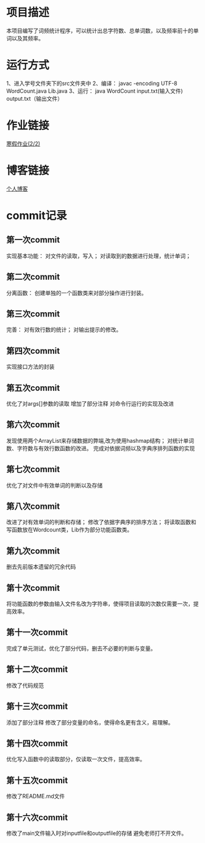# 项目描述
本项目编写了词频统计程序，可以统计出总字符数、总单词数，以及频率前十的单词以及其频率。

# 运行方式
1、进入学号文件夹下的src文件夹中
2、编译：
javac -encoding UTF-8 WordCount.java Lib.java
3、运行：
java WordCount input.txt(输入文件) output.txt（输出文件）

# 作业链接
[寒假作业(2/2)](https://www.cnblogs.com/cyl1221/p/14481822.html)

# 博客链接
[个人博客](https://www.cnblogs.com/cyl1221/)

# commit记录
## 第一次commit
实现基本功能：
对文件的读取，写入；
对读取到的数据进行处理，统计单词；
## 第二次commit
分离函数：
创建单独的一个函数类来对部分操作进行封装。
## 第三次commit
完善：
对有效行数的统计；
对输出提示的修改。
## 第四次commit
实现接口方法的封装
## 第五次commit
优化了对args[]参数的读取
增加了部分注释
对命令行运行的实现及改进
## 第六次commit
发现使用两个ArrayList来存储数据的弊端,改为使用hashmap结构；
对统计单词数、字符数与有效行数函数的改进。
完成对依据词频以及字典序排列函数的实现
## 第七次commit
优化了对文件中有效单词的判断以及存储
## 第八次commit
改进了对有效单词的判断和存储；
修改了依据字典序的排序方法；
将读取函数和写函数放在Wordcount类，Lib作为部分功能函数类。
## 第九次commit
删去先前版本遗留的冗余代码
## 第十次commit
将功能函数的参数由输入文件名改为字符串，使得项目读取的次数仅需要一次，提高效率。
## 第十一次commit
完成了单元测试，优化了部分代码，删去不必要的判断与变量。
## 第十二次commit
修改了代码规范
## 第十三次commit
添加了部分注释
修改了部分变量的命名，使得命名更有含义，易理解。
## 第十四次commit
优化写入函数中的读取部分，仅读取一次文件，提高效率。
## 第十五次commit
修改了README.md文件
## 第十六次commit
修改了main文件输入时对inputfile和outputfile的存储
避免老师打不开文件。